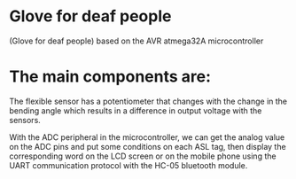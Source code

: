 # Glove for deaf people
(Glove for deaf people) based on the AVR atmega32A microcontroller

# The main components are:

The flexible sensor has a potentiometer that changes with the change in the bending angle which results in a difference in output voltage with the sensors.

With the ADC peripheral in the microcontroller, we can get the analog value on the ADC pins and put some conditions on each ASL tag, then display the corresponding word on the LCD screen or on the mobile phone using the UART communication protocol with the HC-05 bluetooth module.
